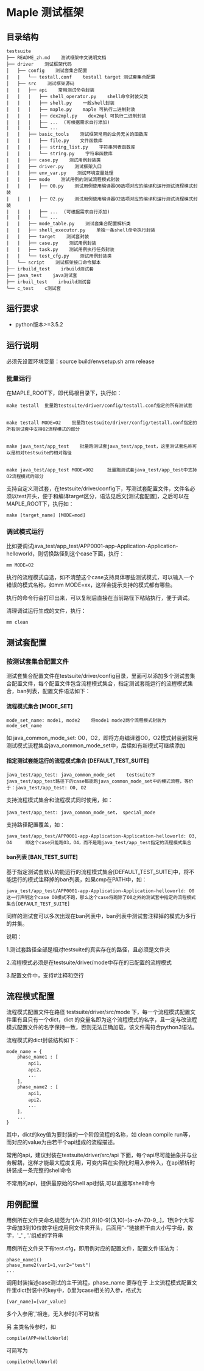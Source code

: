 # Maple 测试框架

## 目录结构

```shell
testsuite
├── README_zh.md    测试框架中文说明文档
├── driver    测试框架代码
│   ├── config    测试套集合配置
|   |   └── testall.conf    testall target 测试套集合配置
│   ├── src    测试框架源码 
|   |   ├── api    常用测试命令封装
|   |   |   ├── shell_operator.py    shell命令封装父类
|   |   |   ├── shell.py    一般shell封装
|   |   |   ├── maple.py    maple 可执行二进制封装
|   |   |   ├── dex2mpl.py    dex2mpl 可执行二进制封装
|   |   |   ├── ...  (可根据需求自行添加)
|   |   |   └── ... 
|   |   ├── basic_tools    测试框架常用的业务无关的函数库
|   |   |   ├── file.py    文件函数库
|   |   |   ├── string_list.py    字符串列表函数库
|   |   |   └── string.py    字符串函数库
|   |   ├── case.py    测试用例封装类
|   |   ├── driver.py    测试框架入口
|   |   ├── env_var.py    测试环境变量处理
|   |   ├── mode    测试用例的测试流程模式封装
|   |   |   ├── O0.py    测试用例使用编译器O0选项对应的编译和运行测试流程模式封装
|   |   |   ├── O2.py    测试用例使用编译器O2选项对应的编译和运行测试流程模式封装
|   |   |   ├── ...  (可根据需求自行添加)
|   |   |   └── ...
|   |   ├── mode_table.py    测试套集合配置解析类
|   |   ├── shell_executor.py    单独一条shell命令执行封装
|   |   ├── target    测试套封装
|   |   ├── case.py    测试用例封装
|   |   ├── task.py    测试用例执行任务封装
|   |   └── test_cfg.py    测试用例封装类      ​
│   └── script    测试框架接口命令脚本
├── irbuild_test    irbuild测试套
├── java_test    java测试套
├── irbuil_test    irbuild测试套
└── c_test    c测试套

```

## 运行要求

- python版本>=3.5.2

## 运行说明

必须先设置环境变量：source build/envsetup.sh arm release

### 批量运行

在MAPLE_ROOT下，即代码根目录下，执行如：

    make testall  批量跑testsuite/driver/config/testall.conf指定的所有测试套


    make testall MODE=O2    批量跑testsuite/driver/config/testall.conf指定的所有测试套中支持O2流程模式的部分


    make java_test/app_test    批量跑测试套java_test/app_test，这里测试套名称可以是相对testsuite的相对路径


    make java_test/app_test MODE=O02     批量跑测试套java_test/app_test中支持O2流程模式的部分



支持自定义测试套，在testsuite/driver/config下，写测试套配置文件，文件名必须以test开头，便于和编译target区分，语法见后文[测试套配置]，之后可以在MAPLE_ROOT下，执行如：

    make [target_name] [MODE=mod]     



### 调试模式运行

比如要调试java_test/app_test/APP0001-app-Application-Application-helloworld，则切换路径到这个case下面，执行：

    mm MODE=O2

执行的流程模式自选，如不清楚这个case支持具体哪些测试模式，可以输入一个错误的模式名称，如mm MODE=xx，这样会提示支持的模式都有哪些。

执行的命令行会打印出来，可以复制后直接在当前路径下粘贴执行，便于调试。

清理调试运行生成的文件，执行：

    mm clean


## 测试套配置

### 按测试套集合配置文件



测试套集合配置文件在testsuite/driver/config目录，里面可以添加多个测试套集合配置文件，每个配置文件包含流程模式集合，指定测试套能运行的流程模式集合，ban列表，配置文件语法如下：


#### 流程模式集合 [MODE_SET]

    mode_set_name: mode1, mode2    将mode1 mode2两个流程模式封装为mode_set_name

如 java_common_mode_set: O0，O2，即将方舟编译器O0，O2模式封装到常用测试模式流程集合java_common_mode_set中，后续如有新模式可继续添加




#### 指定测试套能运行的流程模式集合 [DEFAULT_TEST_SUITE]

    java_test/app_test: java_common_mode_set    testsuite下java_test/app_test路径下的case都能跑java_common_mode_set中的模式流程，等价于：java_test/app_test: O0, O2


支持流程模式集合和流程模式同时使用，如：

    java_test/app_test: java_common_mode_set， special_mode


支持路径配置覆盖，如：

    java_test/app_test/APP0001-app-Application-Application-helloworld: O3, O4     即这个case只能跑O3，O4，而不是跑java_test/app_test指定的流程模式集合




#### ban列表 [BAN_TEST_SUITE]

基于指定测试套默认的能运行的流程模式集合[DEFAULT_TEST_SUITE]中，将不能运行的模式注释掉的ban列表，如果cmp在PATH中，如：
	
	java_test/app_test/APP0001-app-Application-Application-helloworld: O0     这一行声明这个case O0模式不跑，那么这个case将跑除了O0之外的测试套中指定的流程模式集合[DEFAULT_TEST_SUITE]

同样的测试套可以多次出现在ban列表中，ban列表中测试套注释掉的模式为多行的并集。
	

说明：

1.测试套路径全部是相对testsuite的真实存在的路径，且必须是文件夹

2.流程模式必须是在testsuite/driver/mode中存在的已配置的流程模式

3.配置文件中，支持#注释和空行


## 流程模式配置

流程模式配置文件在路径 testsuite/driver/src/mode 下，每一个流程模式配置文件里有且只有一个dict，dict 的变量名即为这个流程模式的名字，且一定与改流程模式配置文件的名字保持一致，否则无法正确加载，该文件需符合python3语法。

流程模式的dict封装结构如下：

    mode_name = {
        phase_name1 : [
		    api1，
			api2，
			...
		]，
		phase_name2 : [
		    api1，
			api2，
			...
		]，
		...
	}

其中，dict的key值为要封装的一个阶段流程的名称，如 clean compile run等，而对应的value为由若干个api组成的流程描述。

常用的api，建议封装在testsuite/driver/src/api 下面，每个api尽可能抽象并与业务解耦，这样才能最大程度复用，可变内容在实例化时用入参传入，在api解析时拼装成一条完整的shell命令

不常用的api，提供最原始的Shell api封装,可以直接写shell命令


## 用例配置

用例所在文件夹命名规范为^[A-Z]{1,9}[0-9]{3,10}-[a-zA-Z0-9_.]，1到9个大写字母加3到10位数字组成用例文件夹开头，后面用“-”链接若干由大小写字母，数字，'_' , '.'组成的字符串

用例所在文件夹下有test.cfg，即用例对应的配置文件，配置文件语法为：
    
	phase_name1()
	phase_name2(var1=1,var2="test")
	...

调用封装描述case测试的主干流程，phase_name 要存在于 上文流程模式配置文件里dict封装中的key中，()里为case相关的入参，格式为

    [var_name]=[var_value]

多个入参用','相连，无入参时()不可缺省

另 主类名传参时，如
    
    compile(APP=HelloWorld)

可简写为

    compile(HelloWorld)

